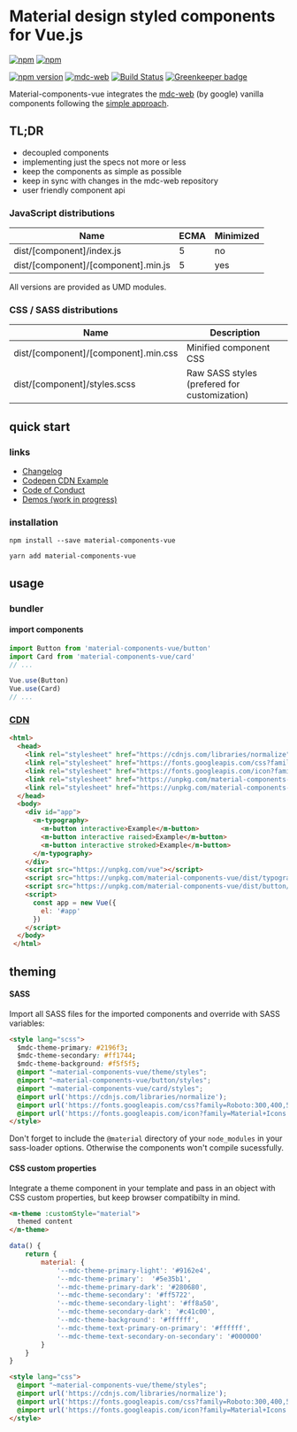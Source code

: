 # Material design styled components for Vue.js
[![npm](https://img.shields.io/npm/l/material-components-vue.svg)](https://github.com/matsp/material-components-vue/blob/master/LICENSE)
[![npm](https://img.shields.io/npm/dt/material-components-vue.svg)](https://www.npmjs.com/package/material-components-vue)


[![npm version](https://img.shields.io/npm/v/material-components-vue.svg)](https://www.npmjs.com/package/material-components-vue)
[![mdc-web](https://img.shields.io/badge/mdc--web-0.32.0-orange.svg)](https://www.npmjs.com/package/material-components-web)
[![Build Status](https://travis-ci.org/matsp/material-components-vue.svg?branch=master)](https://travis-ci.org/matsp/material-components-vue) 
[![Greenkeeper badge](https://badges.greenkeeper.io/matsp/material-components-vue.svg)](https://greenkeeper.io/)

Material-components-vue integrates the [mdc-web](https://github.com/material-components/material-components-web) (by google) vanilla components following the [simple approach](https://github.com/material-components/material-components-web/blob/master/docs/integrating-into-frameworks.md#the-simple-approach-wrapping-mdc-web-vanilla-components).

## TL;DR

* decoupled components
* implementing just the specs not more or less
* keep the components as simple as possible
* keep in sync with changes in the mdc-web repository
* user friendly component api

### JavaScript distributions

| Name | ECMA | Minimized |
|------|------|-----------|
| dist/[component]/index.js | 5 | no |
| dist/[component]/[component].min.js | 5 | yes |

All versions are provided as UMD modules.

### CSS / SASS distributions

| Name | Description |
|------|-----------|
| dist/[component]/[component].min.css | Minified component CSS |
| dist/[component]/styles.scss | Raw SASS styles (prefered for customization) |

## quick start

### links

* [Changelog](https://github.com/matsp/material-components-vue/blob/master/CHANGELOG.md)
* [Codepen CDN Example](https://codepen.io/matsp/pen/baxLOx)
* [Code of Conduct](https://github.com/matsp/material-components-vue/blob/master/CODE_OF_CONDUCT.md)
* [Demos (work in progress)](https://matsp.github.io/material-components-vue)

### installation

```shell
npm install --save material-components-vue

yarn add material-components-vue
```

## usage

### bundler

#### import components

```javascript
import Button from 'material-components-vue/button'
import Card from 'material-components-vue/card'
// ...

Vue.use(Button)
Vue.use(Card)
// ...
```

### [CDN](https://codepen.io/matsp/pen/baxLOx)

```html
<html>
  <head>
    <link rel="stylesheet" href="https://cdnjs.com/libraries/normalize">
    <link rel="stylesheet" href="https://fonts.googleapis.com/css?family=Roboto:300,400,500" type="text/css">
    <link rel="stylesheet" href="https://fonts.googleapis.com/icon?family=Material+Icons">
    <link rel="stylesheet" href="https://unpkg.com/material-components-vue/dist/typography/typography.min.css">
    <link rel="stylesheet" href="https://unpkg.com/material-components-vue/dist/button/button.min.css">
  </head>
  <body>
    <div id="app">
      <m-typography>
        <m-button interactive>Example</m-button>
        <m-button interactive raised>Example</m-button>
        <m-button interactive stroked>Example</m-button>
      </m-typography>
    </div>
    <script src="https://unpkg.com/vue"></script>
    <script src="https://unpkg.com/material-components-vue/dist/typography/typography.min.js"></script>
    <script src="https://unpkg.com/material-components-vue/dist/button/button.min.js"></script>
    <script>
      const app = new Vue({
        el: '#app'
      })
    </script>
  </body>
 </html>
```

## theming

#### SASS

Import all SASS files for the imported components and override with SASS variables:

```html
<style lang="scss">
  $mdc-theme-primary: #2196f3;
  $mdc-theme-secondary: #ff1744;
  $mdc-theme-background: #f5f5f5;
  @import "~material-components-vue/theme/styles";
  @import "~material-components-vue/button/styles";
  @import "~material-components-vue/card/styles";
  @import url('https://cdnjs.com/libraries/normalize');
  @import url('https://fonts.googleapis.com/css?family=Roboto:300,400,500');
  @import url('https://fonts.googleapis.com/icon?family=Material+Icons');
</style>
```

Don't forget to include the `@material` directory of your `node_modules` in your sass-loader options.
Otherwise the components won't compile sucessfully.

#### CSS custom properties

Integrate a theme component in your template and pass in an object with CSS custom properties, but keep browser compatibilty in mind.

```html
<m-theme :customStyle="material">
  themed content
</m-theme>
```

```javascript
data() {
    return {
        material: {
            '--mdc-theme-primary-light': '#9162e4',
            '--mdc-theme-primary':  '#5e35b1',
            '--mdc-theme-primary-dark': '#280680',
            '--mdc-theme-secondary': '#ff5722',
            '--mdc-theme-secondary-light': '#ff8a50',
            '--mdc-theme-secondary-dark': '#c41c00',
            '--mdc-theme-background': '#ffffff',
            '--mdc-theme-text-primary-on-primary': '#ffffff',
            '--mdc-theme-text-secondary-on-secondary': '#000000'
        }
    }
}
```

```html
<style lang="css">
  @import "~material-components-vue/theme/styles";
  @import url('https://cdnjs.com/libraries/normalize');
  @import url('https://fonts.googleapis.com/css?family=Roboto:300,400,500');
  @import url('https://fonts.googleapis.com/icon?family=Material+Icons');
</style>
```
